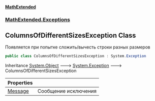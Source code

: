 #### [MathExtended](index.md 'index')
### [MathExtended.Exceptions](MathExtended_Exceptions.md 'MathExtended.Exceptions')
## ColumnsOfDifferentSizesException Class
Появляется при попытке сложить/вычесть строки разных размеров  
```csharp
public class ColumnsOfDifferentSizesException : System.Exception
```

Inheritance [System.Object](https://docs.microsoft.com/en-us/dotnet/api/System.Object 'System.Object') &#129106; [System.Exception](https://docs.microsoft.com/en-us/dotnet/api/System.Exception 'System.Exception') &#129106; ColumnsOfDifferentSizesException  

| Properties | |
| :--- | :--- |
| [Message](MathExtended_Exceptions_ColumnsOfDifferentSizesException_Message.md 'MathExtended.Exceptions.ColumnsOfDifferentSizesException.Message') | Сообщение исключения<br/> |
